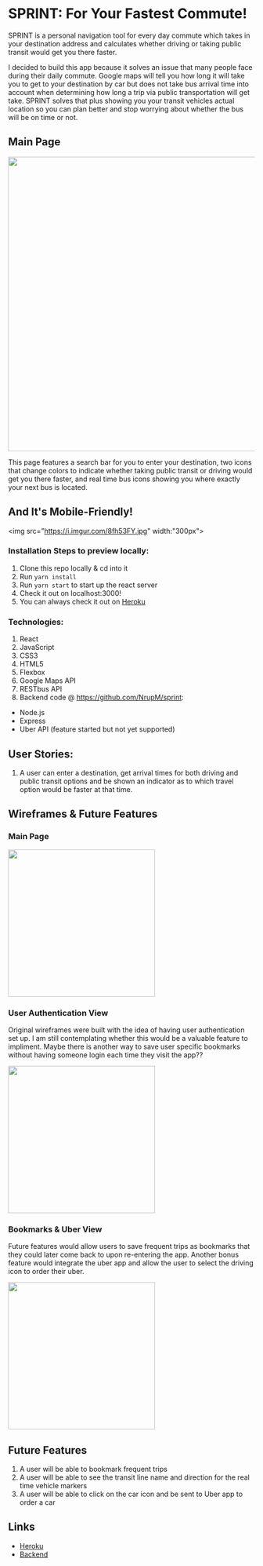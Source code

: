 # SPRINT: For Your Fastest Commute!


SPRINT is a personal navigation tool for every day commute which takes in your destination address and calculates whether driving or taking public transit would get you there faster. 

I decided to build this app because it solves an issue that many people face during their daily commute. Google maps will tell you how long it will take you to get to your destination by car but does not take bus arrival time into account when determining how long a trip via public transportation will get take. SPRINT solves that plus showing you your transit vehicles actual location so you can plan better and stop worrying about whether the bus will be on time or not. 

## Main Page

<img src="https://media.giphy.com/media/3ohhwgbxYPIxn0aanS/giphy.gif" width="600px">

This page features a search bar for you to enter your destination, two icons that change colors to indicate whether taking public transit or driving would get you there faster, and real time bus icons showing you where exactly your next bus is located. 

## And It's Mobile-Friendly!

<img src="https://i.imgur.com/8fh53FY.jpg" width:"300px">

### Installation Steps to preview locally:

1. Clone this repo locally & cd into it
2. Run `yarn install`
3. Run `yarn start` to start up the react server
4. Check it out on localhost:3000!
5. You can always check it out on [Heroku](https://sprint-io.herokuapp.com/)

### Technologies:

1. React
2. JavaScript
3. CSS3
4. HTML5
5. Flexbox
6. Google Maps API
7. RESTbus API
8. Backend code @ https://github.com/NrupM/sprint:
  - Node.js
  - Express
  - Uber API (feature started but not yet supported)

## User Stories:

1. A user can enter a destination, get arrival times for both driving and public transit options and be shown an indicator as to which travel option would be faster at that time. 

## Wireframes & Future Features

### Main Page 

<img src="https://i.imgur.com/AEWz0y5.jpg" width="300px">

### User Authentication View

Original wireframes were built with the idea of having user authentication set up. I am still contemplating whether this would be a valuable feature to impliment. Maybe there is another way to save user specific bookmarks without having someone login each time they visit the app?? 

<img src="https://i.imgur.com/c2UpdmH.jpg" width="300px">


### Bookmarks & Uber View 

Future features would allow users to save frequent trips as bookmarks that they could later come back to upon re-entering the app. Another bonus feature would integrate the uber app and allow the user to select the driving icon to order their uber.

<img src="https://i.imgur.com/mTLzxfa.jpg" width="300px">

## Future Features

1. A user will be able to bookmark frequent trips
2. A user will be able to see the transit line name and direction for the real time vehicle markers
3. A user will be able to click on the car icon and be sent to Uber app to order a car 

## Links

- [Heroku](https://sprint-io.herokuapp.com/)
- [Backend](https://github.com/NrupM/sprint)